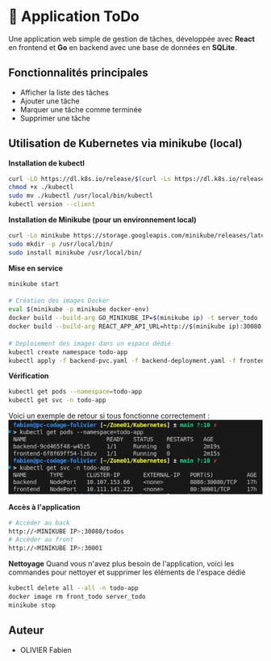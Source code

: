 # 📝 Application ToDo

Une application web simple de gestion de tâches, développée avec **React** en frontend et **Go** en backend avec une base de données en **SQLite**.

## Fonctionnalités principales
- Afficher la liste des tâches
- Ajouter une tâche
- Marquer une tâche comme terminée
- Supprimer une tâche


## Utilisation de Kubernetes via minikube (local)
**Installation de kubectl**
```sh
curl -LO https://dl.k8s.io/release/$(curl -Ls https://dl.k8s.io/release/stable.txt)/bin/linux/amd64/kubectl
chmod +x ./kubectl
sudo mv ./kubectl /usr/local/bin/kubectl
kubectl version --client
```

**Installation de Minikube (pour un environnement local)**
```sh
curl -Lo minikube https://storage.googleapis.com/minikube/releases/latest/minikube-linux-amd64 && chmod +x minikube
sudo mkdir -p /usr/local/bin/
sudo install minikube /usr/local/bin/
```

**Mise en service**
```sh
minikube start

# Création des images Docker
eval $(minikube -p minikube docker-env)
docker build --build-arg GO_MINIKUBE_IP=$(minikube ip) -t server_todo ./backend
docker build --build-arg REACT_APP_API_URL=http://$(minikube ip):30080 -t front_todo ./frontend

# Deploiement des images dans un espace dédié
kubectl create namespace todo-app
kubectl apply -f backend-pvc.yaml -f backend-deployment.yaml -f frontend-deployment.yaml --namespace=todo-app
```

**Vérification**
```sh
kubectl get pods --namespace=todo-app
kubectl get svc -n todo-app
```
Voici un exemple de retour si tous fonctionne correctement :</br>
<img src="./pods.png" />

**Accès à l'application**
```sh
# Accèder au back
http://<MINIKUBE IP>:30080/todos
# Accèder au front
http://<MINIKUBE IP>:30001
```

**Nettoyage**
Quand vous n'avez plus besoin de l'application, voici les commandes pour nettoyer et supprimer les éléments de l'espace dédié
```sh
kubectl delete all --all -n todo-app
docker image rm front_todo server_todo
minikube stop
```

## Auteur
- OLIVIER Fabien
